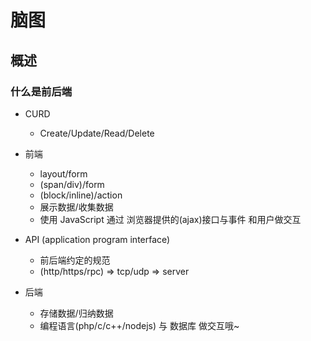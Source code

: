 # 脑图

## 概述

### 什么是前后端
* CURD
  * Create/Update/Read/Delete

* 前端
  * layout/form
  * (span/div)/form
  * (block/inline)/action
  * 展示数据/收集数据
  * 使用 JavaScript 通过 浏览器提供的(ajax)接口与事件 和用户做交互

* API (application program interface)
  * 前后端约定的规范
  *  (http/https/rpc) => tcp/udp => server

* 后端
  *  存储数据/归纳数据
  *  编程语言(php/c/c++/nodejs) 与 数据库 做交互哦~

